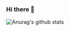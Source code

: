 ### Hi there 👋

![Anurag's github stats](https://github-readme-stats.vercel.app/api?username=harrisyangbo&show_icons=true&theme=radical)

<!--
**harrisyangbo/harrisyangbo** is a ✨ _special_ ✨ repository because its `README.md` (this file) appears on your GitHub profile.

Here are some ideas to get you started:

- 🔭 I’m currently working on ...
- 🌱 I’m currently learning ...
- 👯 I’m looking to collaborate on ...
- 🤔 I’m looking for help with ...
- 💬 Ask me about ...
- 📫 How to reach me: ...
- 😄 Pronouns: ...
- ⚡ Fun fact: ...
-->
